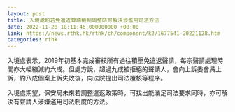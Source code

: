 ```yaml
---
layout: post
title: 入境處盼若免遣返聲請機制調整時可解決涉濫用司法方法
date: 2022-11-28 18:11:46.000000000 +08:00
link: https://news.rthk.hk/rthk/ch/component/k2/1677541-20221128.htm
categories: rthk
---
```


入境處表示，2019年初基本完成審核所有過往積壓免遣返聲請，每宗聲請處理時間亦大幅縮減約六成。但處方說，超過九成被拒絕的聲請人，會向上訴委會員上訴，約八成個案上訴失敗後，向法院提出司法覆核等程序。

入境處期望，保安局未來若調整遣返政策時，可找出能滿足司法要求同時，亦可解決有聲請人涉嫌濫用司法制度的方法。
